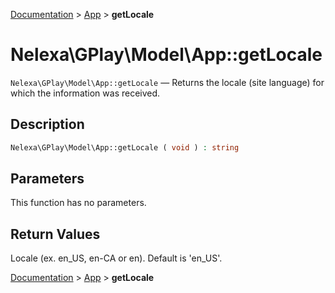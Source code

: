 [Documentation](../../README.md) > [App](README.md) > **getLocale**

# Nelexa\GPlay\Model\App::getLocale
`Nelexa\GPlay\Model\App::getLocale` — Returns the locale (site language) for which the information was received.

## Description
```php
Nelexa\GPlay\Model\App::getLocale ( void ) : string
```

## Parameters
This function has no parameters.

## Return Values
Locale (ex. en_US, en-CA or en). Default is 'en_US'.

[Documentation](../../README.md) > [App](README.md) > **getLocale**
